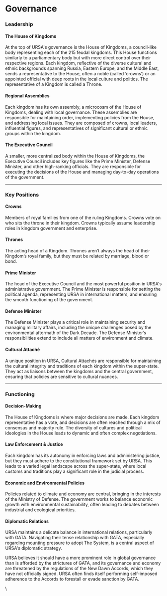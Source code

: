 # Governance

### Leadership

#### The House of Kingdoms

At the top of URSA's governance is the House of Kingdoms, a council-like body representing each of the 215 feudal kingdoms. This House functions similarly to a parliamentary body but with more direct control over their respective regions. Each kingdom, reflective of the diverse cultural and ethnic backgrounds spanning Russia, Eastern Europe, and the Middle East, sends a representative to the House, often a noble (called ‘crowns’) or an appointed official with deep roots in the local culture and politics. The representative of a Kingdom is called a Throne.

#### Regional Assemblies

Each kingdom has its own assembly, a microcosm of the House of Kingdoms, dealing with local governance. These assemblies are responsible for maintaining order, implementing policies from the House, and addressing local issues. They are composed of crowns, local leaders, influential figures, and representatives of significant cultural or ethnic groups within the kingdom.

#### The Executive Council

A smaller, more centralized body within the House of Kingdoms, the Executive Council includes key figures like the Prime Minister, Defense Minister, and other high-ranking officials. They are responsible for executing the decisions of the House and managing day-to-day operations of the government.

***

### Key Positions

#### Crowns

Members of royal families from one of the ruling Kingdoms. Crowns vote on who sits the throne in their kingdom. Crowns typically assume leadership roles in kingdom government and enterprise.

#### Thrones

The acting head of a Kingdom. Thrones aren’t always the head of their Kingdom’s royal family, but they must be related by marriage, blood or bond.

#### Prime Minister

The head of the Executive Council and the most powerful position in URSA's administrative government. The Prime Minister is responsible for setting the political agenda, representing URSA in international matters, and ensuring the smooth functioning of the government.

#### Defense Minister

The Defense Minister plays a critical role in maintaining security and managing military affairs, including the unique challenges posed by the environmental aftermath of the Dark Decade. The Defense Minister’s responsibilities extend to include all matters of environment and climate.

#### Cultural Attaché

A unique position in URSA, Cultural Attachés are responsible for maintaining the cultural integrity and traditions of each kingdom within the super-state. They act as liaisons between the kingdoms and the central government, ensuring that policies are sensitive to cultural nuances.

***

### Functioning

#### **Decision-Making**

The House of Kingdoms is where major decisions are made. Each kingdom representative has a vote, and decisions are often reached through a mix of consensus and majority rule. The diversity of cultures and political ideologies in the House leads to dynamic and often complex negotiations.

#### **Law Enforcement & Justice**

Each kingdom has its autonomy in enforcing laws and administering justice, but they must adhere to the constitutional framework set by URSA. This leads to a varied legal landscape across the super-state, where local customs and traditions play a significant role in the judicial process.

#### **Economic and Environmental Policies**

Policies related to climate and economy are central, bringing in the interests of the Ministry of Defense. The government works to balance economic growth with environmental sustainability, often leading to debates between industrial and ecological priorities.

#### **Diplomatic Relations**

URSA maintains a delicate balance in international relations, particularly with GATA. Navigating their tense relationship with GATA, especially regarding mounting pressure to adopt The System, is a central aspect of URSA's diplomatic strategy.

URSA believes it should have a more prominent role in global governance than is afforded by the strictures of GATA, and its governance and economy are threatened by the regulations of the New Dawn Accords, which they have not officially signed. URSA often finds itself performing self-imposed adherence to the Accords to forestall or evade sanction by GATA.

\
